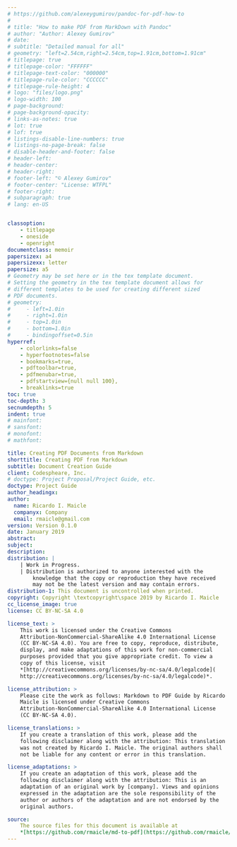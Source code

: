 ```yaml
---
# https://github.com/alexeygumirov/pandoc-for-pdf-how-to
#
# title: "How to make PDF from MarkDown with Pandoc"
# author: "Author: Alexey Gumirov"
# date:
# subtitle: "Detailed manual for all"
# geometry: "left=2.54cm,right=2.54cm,top=1.91cm,bottom=1.91cm"
# titlepage: true
# titlepage-color: "FFFFFF"
# titlepage-text-color: "000000"
# titlepage-rule-color: "CCCCCC"
# titlepage-rule-height: 4
# logo: "files/logo.png"
# logo-width: 100
# page-background:
# page-background-opacity:
# links-as-notes: true
# lot: true
# lof: true
# listings-disable-line-numbers: true
# listings-no-page-break: false
# disable-header-and-footer: false
# header-left:
# header-center:
# header-right:
# footer-left: "© Alexey Gumirov"
# footer-center: "License: WTFPL"
# footer-right:
# subparagraph: true
# lang: en-US


classoption:
    - titlepage
    - oneside
    - openright
documentclass: memoir
papersizex: a4
papersizexx: letter
papersize: a5
# Geometry may be set here or in the tex template document.
# Setting the geometry in the tex template document allows for
# different templates to be used for creating different sized
# PDF documents.
# geometry:
#     - left=1.0in
#     - right=1.0in
#     - top=1.0in
#     - bottom=1.0in
#     - bindingoffset=0.5in
hyperref:
    - colorlinks=false
    - hyperfootnotes=false
    - bookmarks=true,
    - pdftoolbar=true,
    - pdfmenubar=true,
    - pdfstartview={null null 100},
    - breaklinks=true
toc: true
toc-depth: 3
secnumdepth: 5
indent: true
# mainfont:
# sansfont:
# monofont:
# mathfont:

title: Creating PDF Documents from Markdown
shorttitle: Creating PDF from Markdown
subtitle: Document Creation Guide
client: Codespheare, Inc.
# doctype: Project Proposal/Project Guide, etc.
doctype: Project Guide
author_headingx:
author:
  name: Ricardo I. Maicle
  companyx: Company
  email: rmaicle@gmail.com
version: Version 0.1.0
date: January 2019
abstract:
subject:
description:
distribution: |
    | Work in Progress.
    | Distribution is authorized to anyone interested with the
        knowledge that the copy or reproduction they have received
        may not be the latest version and may contain errors.
distribution-1: This document is uncontrolled when printed.
copyright: Copyright \textcopyright\space 2019 by Ricardo I. Maicle
cc_license_image: true
license: CC BY-NC-SA 4.0

license_text: >
    This work is licensed under the Creative Commons
    Attribution-NonCommercial-ShareAlike 4.0 International License
    (CC BY-NC-SA 4.0). You are free to copy, reproduce, distribute,
    display, and make adaptations of this work for non-commercial
    purposes provided that you give appropriate credit. To view a
    copy of this license, visit
    *[http://creativecommons.org/licenses/by-nc-sa/4.0/legalcode](
    http://creativecommons.org/licenses/by-nc-sa/4.0/legalcode)*.

license_attribution: >
    Please cite the work as follows: Markdown to PDF Guide by Ricardo
    Maicle is licensed under Creative Commons
    Attribution-NonCommercial-ShareAlike 4.0 International License
    (CC BY-NC-SA 4.0).

license_translations: >
    If you create a translation of this work, please add the
    following disclaimer along with the attribution: This translation
    was not created by Ricardo I. Maicle. The original authors shall
    not be liable for any content or error in this translation.

license_adaptations: >
    If you create an adaptation of this work, please add the
    following disclaimer along with the attribution: This is an
    adaptation of an original work by [company]. Views and opinions
    expressed in the adaptation are the sole responsibility of the
    author or authors of the adaptation and are not endorsed by the
    original authors.

source:
    The source files for this document is available at
    *[https://github.com/rmaicle/md-to-pdf](https://github.com/rmaicle/md-to-pdf)*.
---
```

